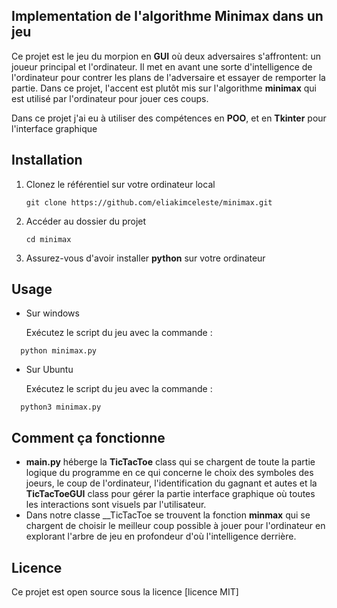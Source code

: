 ## Implementation de l'algorithme Minimax dans un jeu
Ce projet est le jeu du morpion  en __GUI__ où deux adversaires s'affrontent: un joueur principal et l'ordinateur. Il met en avant une sorte d'intelligence de l'ordinateur pour contrer les plans de l'adversaire et essayer de remporter la partie. Dans ce projet, l'accent est plutôt mis sur l'algorithme __minimax__ qui est utilisé par l'ordinateur pour jouer ces coups.

Dans ce projet j'ai eu à utiliser des compétences en **POO**, et en **Tkinter** pour l'interface graphique
<!--├──
├──
├──-->
## Installation
1. Clonez le référentiel sur votre ordinateur local
   ```
   git clone https://github.com/eliakimceleste/minimax.git
   ```
2. Accéder au dossier du projet
	 ```
   cd minimax
   ```
3. Assurez-vous d'avoir installer __python__ sur votre ordinateur
## Usage
- Sur windows
  
	Exécutez le script du jeu avec la commande :
```
  python minimax.py
```
- Sur Ubuntu
  
	Exécutez le script du jeu avec la commande :
```
  python3 minimax.py
```
## Comment ça fonctionne
- __main.py__ héberge la __TicTacToe__ class qui se chargent de toute la partie logique du programme en ce qui concerne le choix des symboles des joeurs, le coup de l'ordinateur, l'identification du gagnant et autes et la __TicTacToeGUI__ class pour gérer la partie interface graphique où toutes les interactions sont visuels par l'utilisateur.
- Dans notre classe __TicTacToe se trouvent la fonction __minmax__ qui se chargent de choisir le meilleur coup possible à jouer pour l'ordinateur en explorant l'arbre de jeu en profondeur d'où l'intelligence derrière.
## Licence
Ce projet est open source sous la licence [licence MIT]
